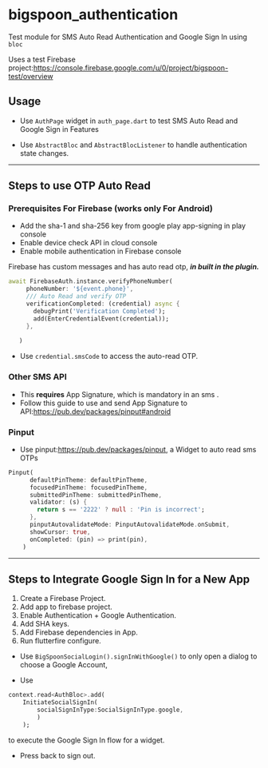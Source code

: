 # bigspoon_authentication

Test module for SMS Auto Read Authentication and Google Sign In using ```bloc```


Uses a test Firebase project:https://console.firebase.google.com/u/0/project/bigspoon-test/overview

## Usage

- Use ```AuthPage``` widget in  ```auth_page.dart``` to test SMS Auto Read and Google Sign in Features

- Use ```AbstractBloc``` and ```AbstractBlocListener``` to handle authentication state changes.

---
## Steps to use OTP Auto Read


### Prerequisites For Firebase (works only For Android)
- Add the sha-1 and sha-256 key from google play app-signing in play console
- Enable device check API in cloud console
- Enable mobile authentication in Firebase console

 Firebase has custom messages and has auto read otp, ***in built in the plugin.***
 ```dart
 await FirebaseAuth.instance.verifyPhoneNumber(
      phoneNumber: '${event.phone}',
      /// Auto Read and verify OTP
      verificationCompleted: (credential) async {
        debugPrint('Verification Completed');
        add(EnterCredentialEvent(credential));
      },
     
    )
```
- Use ```credential.smsCode``` to access the auto-read OTP.


### Other SMS API
- This **requires** App Signature, which is mandatory in an sms .
- Follow this guide to use and send App Signature to API:https://pub.dev/packages/pinput#android


### Pinput

- Use pinput:https://pub.dev/packages/pinput, a Widget to auto read sms OTPs

```dart
Pinput(
      defaultPinTheme: defaultPinTheme,
      focusedPinTheme: focusedPinTheme,
      submittedPinTheme: submittedPinTheme,
      validator: (s) {
        return s == '2222' ? null : 'Pin is incorrect';
      },
      pinputAutovalidateMode: PinputAutovalidateMode.onSubmit,
      showCursor: true,
      onCompleted: (pin) => print(pin),
    )
```

---

## Steps to Integrate Google Sign In for a New App

1. Create a Firebase Project.
2. Add app to firebase project.
3. Enable Authentication + Google Authentication.
4. Add SHA keys.
5. Add Firebase dependencies in App.
5. Run flutterfire configure.


- Use 
```BigSpoonSocialLogin().signInWithGoogle()```
 to only open a dialog to choose a Google Account,
 
- Use
```dart
context.read<AuthBloc>.add(
    InitiateSocialSignIn(
        socialSignInType:SocialSignInType.google,
        )
    );
``` 
to execute the Google Sign In flow for a widget.



- Press back to sign out.


